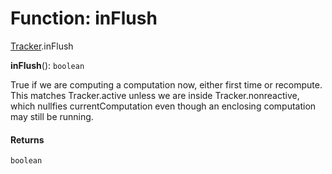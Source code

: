 # Function: inFlush

[Tracker](/auto-docs/free-layout-editor/modules/Tracker.md).inFlush

**inFlush**(): `boolean`

True if we are computing a computation now, either first time or recompute.  This matches Tracker.active unless we are inside Tracker.nonreactive, which nullfies currentComputation even though an enclosing computation may still be running.

#### Returns

`boolean`
